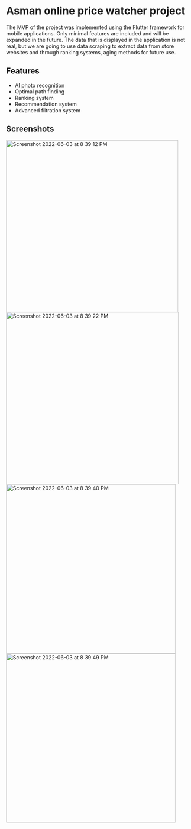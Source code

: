 # Asman online price watcher project

The MVP of the project was implemented using the Flutter framework for mobile applications. Only minimal features are included and will be expanded in the future. The data that is displayed in the application is not real, but we are going to use data scraping to extract data from store websites and through ranking systems, aging methods for future use.

## Features
- AI photo recognition
- Optimal path finding
- Ranking system
- Recommendation system
- Advanced filtration system

## Screenshots
<img width="465" alt="Screenshot 2022-06-03 at 8 39 12 PM" src="https://user-images.githubusercontent.com/25325227/171855780-2d48944e-c7d7-4eb1-a118-61018184e930.png">
<img width="466" alt="Screenshot 2022-06-03 at 8 39 22 PM" src="https://user-images.githubusercontent.com/25325227/171855794-a4718ce7-a960-455f-8a45-677fc4908f4d.png">
<img width="458" alt="Screenshot 2022-06-03 at 8 39 40 PM" src="https://user-images.githubusercontent.com/25325227/171855803-c2717883-bdd5-4119-a6d8-55dfc7cd646c.png">
<img width="458" alt="Screenshot 2022-06-03 at 8 39 49 PM" src="https://user-images.githubusercontent.com/25325227/171855807-fe91c814-93bd-4b82-a850-42a81a4d09f9.png">
